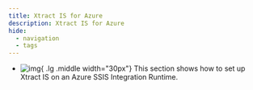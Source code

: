 ```yaml
---
title: Xtract IS for Azure
description: Xtract IS for Azure
hide:
  - navigation
  - tags
---
```


<div class="grid cards" markdown>

-   ![img](site:assets/images/logos/theo-thumbs.png){ .lg .middle width="30px"} This section shows how to set up Xtract IS on an Azure SSIS Integration Runtime.

</div>

